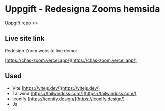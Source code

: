 # Uppgift - Redesigna Zooms hemsida

[Uppgift repo >>](https://github.com/davidshore/chas_redesign)

## Live site link

Redesign Zoom website live demo:

[https://chas-zoom.vercel.app/](https://chas-zoom.vercel.app/)

## Used

- Vite [https://vitejs.dev/](https://vitejs.dev/)
- Tailwind [https://tailwindcss.com/](https://tailwindcss.com/)
- Iconify [https://iconify.design/](https://iconify.design/)
- Js
